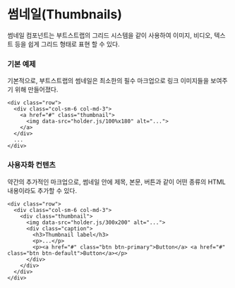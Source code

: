 <!--
{
    "id": 4214,
    "title": "썸네일(Thumbnails)",
    "outline": "썸네일 컴포넌트는 부트스트랩의 그리드 시스템을 같이 사용하여 이미지, 비디오, 텍스트 등을 쉽게 그리드 형태로 표현 할 수 있다.",
    "tags": ["widget", "component"],
    "order": [4, 2, 14],
    "thumbnail": "4.2.14.thumbnails.png"
}
-->

# 썸네일(Thumbnails)
썸네일 컴포넌트는 부트스트랩의 그리드 시스템을 같이 사용하여 이미지, 비디오, 텍스트 등을 쉽게 그리드 형태로 표현 할 수 있다.

### 기본 예제
기본적으로, 부트스트랩의 썸네일은 최소한의 필수 마크업으로 링크 이미지들을 보여주기 위해 만들어졌다.

```
<div class="row">
  <div class="col-sm-6 col-md-3">
    <a href="#" class="thumbnail">
      <img data-src="holder.js/100%x180" alt="...">
    </a>
  </div>
  ...
</div>
```

### 사용자화 컨텐츠
약간의 추가적인 마크업으로, 썸네일 안에 제목, 본문, 버튼과 같이 어떤 종류의 HTML 내용이라도 추가할 수 있다.

```
<div class="row">
  <div class="col-sm-6 col-md-3">
    <div class="thumbnail">
      <img data-src="holder.js/300x200" alt="...">
      <div class="caption">
        <h3>Thumbnail label</h3>
        <p>...</p>
        <p><a href="#" class="btn btn-primary">Button</a> <a href="#" class="btn btn-default">Button</a></p>
      </div>
    </div>
  </div>
</div>
```
